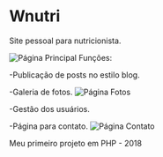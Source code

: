 # Wnutri
Site pessoal para nutricionista.

![Página Principal](https://user-images.githubusercontent.com/38991529/98717544-f98a5f00-236b-11eb-9407-1dc96bb9c0cd.png)
Funções:

-Publicação de posts no estilo blog.

-Galeria de fotos.
![Página Fotos](https://user-images.githubusercontent.com/38991529/98717881-6a317b80-236c-11eb-8069-3e15d85cee34.png)

-Gestão dos usuários.

-Página para contato.
![Página Contato](https://user-images.githubusercontent.com/38991529/98718044-a95fcc80-236c-11eb-972b-d07cf6c2094a.png)

Meu primeiro projeto em PHP - 2018
